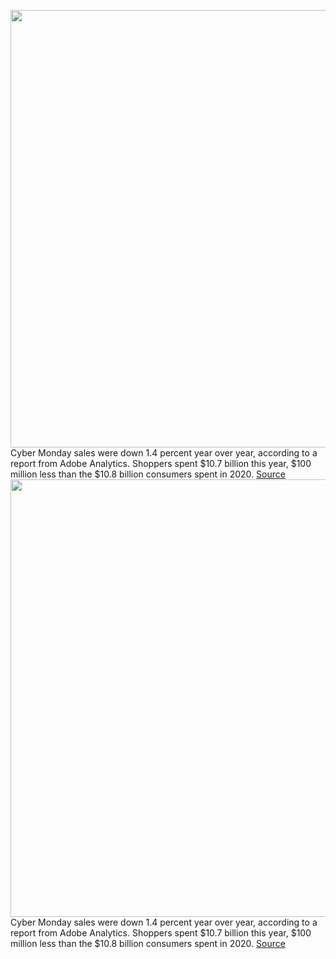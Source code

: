<img src='https://cdn.vox-cdn.com/thumbor/EktcaYRWMixUllbSLNqZ8UUR3Ns=/0x0:2040x1360/1200x800/filters:focal(857x517:1183x843)/cdn.vox-cdn.com/uploads/chorus_image/image/70211064/amazon-stock-0839.0.0.jpg' width='700px' /><br/>
Cyber Monday sales were down 1.4 percent year over year, according to a report from Adobe Analytics. Shoppers spent $10.7 billion this year, $100 million less than the $10.8 billion consumers spent in 2020.
<a href='https://www.theverge.com/2021/11/30/22810083/cyber-monday-spending-down-early-shopping'> Source <a/><img src='https://cdn.vox-cdn.com/thumbor/EktcaYRWMixUllbSLNqZ8UUR3Ns=/0x0:2040x1360/1200x800/filters:focal(857x517:1183x843)/cdn.vox-cdn.com/uploads/chorus_image/image/70211064/amazon-stock-0839.0.0.jpg' width='700px' /><br/>
Cyber Monday sales were down 1.4 percent year over year, according to a report from Adobe Analytics. Shoppers spent $10.7 billion this year, $100 million less than the $10.8 billion consumers spent in 2020.
<a href='https://www.theverge.com/2021/11/30/22810083/cyber-monday-spending-down-early-shopping'> Source <a/>